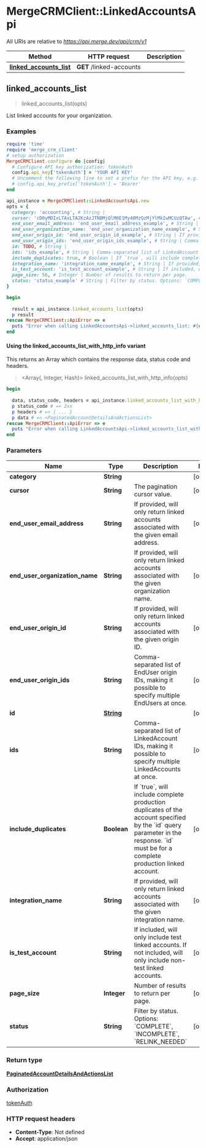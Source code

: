 # MergeCRMClient::LinkedAccountsApi

All URIs are relative to *https://api.merge.dev/api/crm/v1*

| Method | HTTP request | Description |
| ------ | ------------ | ----------- |
| [**linked_accounts_list**](LinkedAccountsApi.md#linked_accounts_list) | **GET** /linked-accounts |  |


## linked_accounts_list

> <PaginatedAccountDetailsAndActionsList> linked_accounts_list(opts)



List linked accounts for your organization.

### Examples

```ruby
require 'time'
require 'merge_crm_client'
# setup authorization
MergeCRMClient.configure do |config|
  # Configure API key authorization: tokenAuth
  config.api_key['tokenAuth'] = 'YOUR API KEY'
  # Uncomment the following line to set a prefix for the API key, e.g. 'Bearer' (defaults to nil)
  # config.api_key_prefix['tokenAuth'] = 'Bearer'
end

api_instance = MergeCRMClient::LinkedAccountsApi.new
opts = {
  category: 'accounting', # String | 
  cursor: 'cD0yMDIxLTAxLTA2KzAzJTNBMjQlM0E1My40MzQzMjYlMkIwMCUzQTAw', # String | The pagination cursor value.
  end_user_email_address: 'end_user_email_address_example', # String | If provided, will only return linked accounts associated with the given email address.
  end_user_organization_name: 'end_user_organization_name_example', # String | If provided, will only return linked accounts associated with the given organization name.
  end_user_origin_id: 'end_user_origin_id_example', # String | If provided, will only return linked accounts associated with the given origin ID.
  end_user_origin_ids: 'end_user_origin_ids_example', # String | Comma-separated list of EndUser origin IDs, making it possible to specify multiple EndUsers at once.
  id: TODO, # String | 
  ids: 'ids_example', # String | Comma-separated list of LinkedAccount IDs, making it possible to specify multiple LinkedAccounts at once.
  include_duplicates: true, # Boolean | If `true`, will include complete production duplicates of the account specified by the `id` query parameter in the response. `id` must be for a complete production linked account.
  integration_name: 'integration_name_example', # String | If provided, will only return linked accounts associated with the given integration name.
  is_test_account: 'is_test_account_example', # String | If included, will only include test linked accounts. If not included, will only include non-test linked accounts.
  page_size: 56, # Integer | Number of results to return per page.
  status: 'status_example' # String | Filter by status. Options: `COMPLETE`, `INCOMPLETE`, `RELINK_NEEDED`
}

begin
  
  result = api_instance.linked_accounts_list(opts)
  p result
rescue MergeCRMClient::ApiError => e
  puts "Error when calling LinkedAccountsApi->linked_accounts_list: #{e}"
end
```

#### Using the linked_accounts_list_with_http_info variant

This returns an Array which contains the response data, status code and headers.

> <Array(<PaginatedAccountDetailsAndActionsList>, Integer, Hash)> linked_accounts_list_with_http_info(opts)

```ruby
begin
  
  data, status_code, headers = api_instance.linked_accounts_list_with_http_info(opts)
  p status_code # => 2xx
  p headers # => { ... }
  p data # => <PaginatedAccountDetailsAndActionsList>
rescue MergeCRMClient::ApiError => e
  puts "Error when calling LinkedAccountsApi->linked_accounts_list_with_http_info: #{e}"
end
```

### Parameters

| Name | Type | Description | Notes |
| ---- | ---- | ----------- | ----- |
| **category** | **String** |  | [optional] |
| **cursor** | **String** | The pagination cursor value. | [optional] |
| **end_user_email_address** | **String** | If provided, will only return linked accounts associated with the given email address. | [optional] |
| **end_user_organization_name** | **String** | If provided, will only return linked accounts associated with the given organization name. | [optional] |
| **end_user_origin_id** | **String** | If provided, will only return linked accounts associated with the given origin ID. | [optional] |
| **end_user_origin_ids** | **String** | Comma-separated list of EndUser origin IDs, making it possible to specify multiple EndUsers at once. | [optional] |
| **id** | [**String**](.md) |  | [optional] |
| **ids** | **String** | Comma-separated list of LinkedAccount IDs, making it possible to specify multiple LinkedAccounts at once. | [optional] |
| **include_duplicates** | **Boolean** | If &#x60;true&#x60;, will include complete production duplicates of the account specified by the &#x60;id&#x60; query parameter in the response. &#x60;id&#x60; must be for a complete production linked account. | [optional] |
| **integration_name** | **String** | If provided, will only return linked accounts associated with the given integration name. | [optional] |
| **is_test_account** | **String** | If included, will only include test linked accounts. If not included, will only include non-test linked accounts. | [optional] |
| **page_size** | **Integer** | Number of results to return per page. | [optional] |
| **status** | **String** | Filter by status. Options: &#x60;COMPLETE&#x60;, &#x60;INCOMPLETE&#x60;, &#x60;RELINK_NEEDED&#x60; | [optional] |

### Return type

[**PaginatedAccountDetailsAndActionsList**](PaginatedAccountDetailsAndActionsList.md)

### Authorization

[tokenAuth](../README.md#tokenAuth)

### HTTP request headers

- **Content-Type**: Not defined
- **Accept**: application/json

